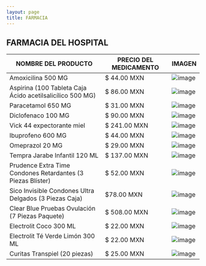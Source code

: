 ```yaml
---
layout: page
title: FARMACIA
---
```


## FARMACIA DEL HOSPITAL 

| NOMBRE DEL PRODUCTO  | PRECIO DEL MEDICAMENTO | IMAGEN |
| -------------- | -------- | ------------- |
| Amoxicilina 500 MG | $ 44.00 MXN | ![image](https://user-images.githubusercontent.com/99769777/165691975-8456c931-390f-4981-abdf-6496ed95cf68.png) |
| Aspirina (100 Tableta Caja Ácido acetilsalicílico 500 MG) | $ 86.00 MXN | ![image](https://user-images.githubusercontent.com/99769777/165691841-691c5f49-494a-461e-ba14-40d4e0ad233d.png) |
| Paracetamol 650 MG | $ 31.00 MXN | ![image](https://user-images.githubusercontent.com/99769777/165692219-f9e4d191-5f5c-4cda-a0ff-eee85124213f.png) |
| Diclofenaco 100 MG | $ 90.00 MXN | ![image](https://user-images.githubusercontent.com/99769777/165692960-7f19281c-d00b-4b0b-9a95-7d5803710cb2.png) |
| Vick 44 expectorante miel | $ 241.00 MXN | ![image](https://user-images.githubusercontent.com/99769777/165693044-e0d7dd47-6499-444d-8128-9d06c928a28b.png) |
| Ibuprofeno 600 MG | $ 44.00 MXN | ![image](https://user-images.githubusercontent.com/99769777/165695131-45badd26-5a64-47e6-9969-06397a23bbae.png) |
| Omeprazol 20 MG | $ 29.00 MXN | ![image](https://user-images.githubusercontent.com/99769777/165693238-d0327a28-64c6-4263-bb66-b3158d6d9535.png) |
| Tempra Jarabe Infantil 120 ML | $ 137.00 MXN | ![image](https://user-images.githubusercontent.com/99769777/165693371-a3e1e2f8-2d7a-4cdd-83ec-7e110af8ebf4.png) |
| Prudence Extra Time Condones Retardantes (3 Piezas Blíster) | $ 52.00 MXN | ![image](https://user-images.githubusercontent.com/99769777/165693472-3bc70bba-ace8-4276-82f8-c682f79b1fec.png) |
| Sico Invisible Condones Ultra Delgados (3 Piezas Caja) | $78.00 MXN | ![image](https://user-images.githubusercontent.com/99769777/165693568-9ff07581-cd3b-44f3-aec3-d5494fb89f2a.png) |
| Clear Blue Pruebas Ovulación (7 Piezas Paquete) | $ 508.00 MXN | ![image](https://user-images.githubusercontent.com/99769777/165693931-fde6b20f-c6ba-456c-93a0-a8a06b76e726.png) |
| Electrolit Coco 300 ML | $ 22.00 MXN | ![image](https://user-images.githubusercontent.com/99769777/165694287-ef1dd7b5-b942-4d78-b87c-636aff072734.png) |
| Electrolit Té Verde Limón 300 ML | $ 22.00 MXN | ![image](https://user-images.githubusercontent.com/99769777/165694481-6547e9fa-781c-487b-9aa2-0a65a1072419.png) |
| Curitas Transpiel (20 piezas) | $ 25.00 MXN | ![image](https://user-images.githubusercontent.com/99769777/165694822-57ddf1e4-6b0e-47a6-8fee-be2bff56e834.png) |
